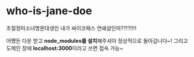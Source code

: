 # who-is-jane-doe
초절정미소녀명문대생인 내가 싸이코패스 연쇄살인마??!?!!!!

어쨌든 다운 받고 **node_modules를 설치**해주셔야 정상적으로 돌아갑니다~!
그리고 도메인 창에 **localhost:3000**이라고 쓰면 접속 가능~
